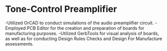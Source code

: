 # Tone-Control Preamplifier
 
-Utilized OrCAD to conduct simulations of the audio preamplifier circuit.
-Employed PCB Editor for the creation and preparation of boards for manufacturing purposes.
-Utilized GerbTools for visual analysis of boards, as well as for conducting Design Rules Checks and Design For Manufacture assessments.
